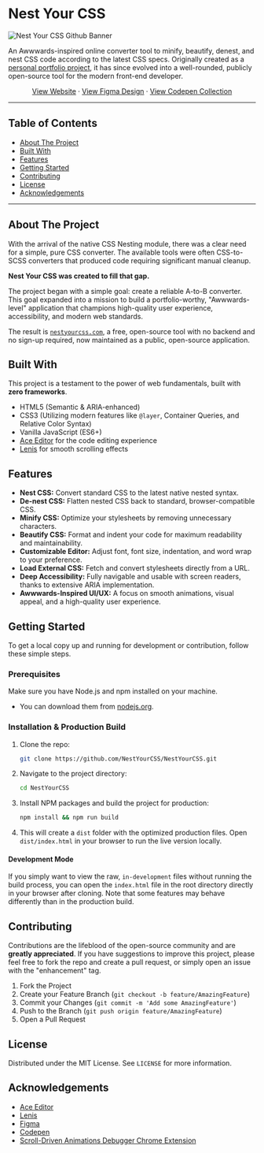 # Nest Your CSS

![Nest Your CSS Github Banner](https://github.com/user-attachments/assets/193bee28-d84c-4e47-8241-b152aa1b0f3a)

An Awwwards-inspired online converter tool to minify, beautify, denest, and nest CSS code according to the latest CSS specs. Originally created as a [personal portfolio project](https://github.com/TimChinye/NestYourCSS), it has since evolved into a well-rounded, publicly open-source tool for the modern front-end developer.

<p align="center">
  <a href="https://nestyourcss.com/">View Website</a>
  ·
  <a href="https://www.figma.com/design/D4ZY8722MG7WeCsUgCfDup/Nest-Your-CSS">View Figma Design</a>
  ·
  <a href="https://codepen.io/collection/EPYjje/?sort_by=ItemCreatedAt">View Codepen Collection</a>
</p>

---

## Table of Contents

- [About The Project](#about-the-project)
- [Built With](#built-with)
- [Features](#features)
- [Getting Started](#getting-started)
- [Contributing](#contributing)
- [License](#license)
- [Acknowledgements](#acknowledgements)

---

## About The Project

With the arrival of the native CSS Nesting module, there was a clear need for a simple, pure CSS converter. The available tools were often CSS-to-SCSS converters that produced code requiring significant manual cleanup.

**Nest Your CSS was created to fill that gap.**

The project began with a simple goal: create a reliable A-to-B converter. This goal expanded into a mission to build a portfolio-worthy, "Awwwards-level" application that champions high-quality user experience, accessibility, and modern web standards.

The result is [`nestyourcss.com`](https://nestyourcss.com/), a free, open-source tool with no backend and no sign-up required, now maintained as a public, open-source application.

## Built With

This project is a testament to the power of web fundamentals, built with **zero frameworks**.

-   HTML5 (Semantic & ARIA-enhanced)
-   CSS3 (Utilizing modern features like `@layer`, Container Queries, and Relative Color Syntax)
-   Vanilla JavaScript (ES6+)
-   [Ace Editor](https://ace.c9.io/) for the code editing experience
-   [Lenis](https://lenis.studiofreight.com/) for smooth scrolling effects

## Features

-   **Nest CSS:** Convert standard CSS to the latest native nested syntax.
-   **De-nest CSS:** Flatten nested CSS back to standard, browser-compatible CSS.
-   **Minify CSS:** Optimize your stylesheets by removing unnecessary characters.
-   **Beautify CSS:** Format and indent your code for maximum readability and maintainability.
-   **Customizable Editor:** Adjust font, font size, indentation, and word wrap to your preference.
-   **Load External CSS:** Fetch and convert stylesheets directly from a URL.
-   **Deep Accessibility:** Fully navigable and usable with screen readers, thanks to extensive ARIA implementation.
-   **Awwwards-Inspired UI/UX:** A focus on smooth animations, visual appeal, and a high-quality user experience.

## Getting Started

To get a local copy up and running for development or contribution, follow these simple steps.

### Prerequisites

Make sure you have Node.js and npm installed on your machine.
-   You can download them from [nodejs.org](https://nodejs.org/).

### Installation & Production Build

1.  Clone the repo:
    ```sh
    git clone https://github.com/NestYourCSS/NestYourCSS.git
    ```
2.  Navigate to the project directory:
    ```sh
    cd NestYourCSS
    ```
3.  Install NPM packages and build the project for production:
    ```sh
    npm install && npm run build
    ```
4.  This will create a `dist` folder with the optimized production files. Open `dist/index.html` in your browser to run the live version locally.

#### Development Mode

If you simply want to view the raw, `in-development` files without running the build process, you can open the `index.html` file in the root directory directly in your browser after cloning. Note that some features may behave differently than in the production build.

## Contributing

Contributions are the lifeblood of the open-source community and are **greatly appreciated**. If you have suggestions to improve this project, please feel free to fork the repo and create a pull request, or simply open an issue with the "enhancement" tag.

1.  Fork the Project
2.  Create your Feature Branch (`git checkout -b feature/AmazingFeature`)
3.  Commit your Changes (`git commit -m 'Add some AmazingFeature'`)
4.  Push to the Branch (`git push origin feature/AmazingFeature`)
5.  Open a Pull Request

## License

Distributed under the MIT License. See `LICENSE` for more information.

## Acknowledgements

-   [Ace Editor](https://ace.c9.io/)
-   [Lenis](https://lenis.studiofreight.com/)
-   [Figma](https://www.figma.com/)
-   [Codepen](https://codepen.io/)
-   [Scroll-Driven Animations Debugger Chrome Extension](https://chromewebstore.google.com/detail/ojihehfngalmpghicjgbfdmloiifhoce)
